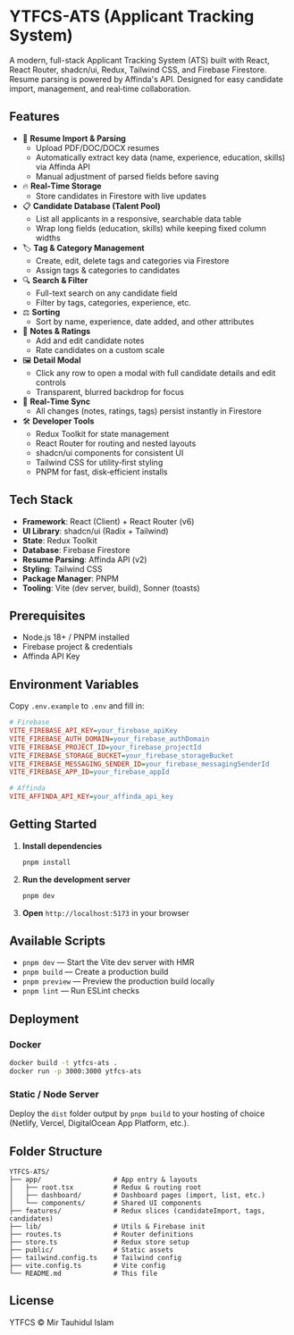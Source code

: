 # YTFCS-ATS (Applicant Tracking System)

A modern, full-stack Applicant Tracking System (ATS) built with React, React Router, shadcn/ui, Redux, Tailwind CSS, and Firebase Firestore. Resume parsing is powered by Affinda's API. Designed for easy candidate import, management, and real‑time collaboration.

## Features

- 📄 **Resume Import & Parsing**
  - Upload PDF/DOC/DOCX resumes
  - Automatically extract key data (name, experience, education, skills) via Affinda API
  - Manual adjustment of parsed fields before saving
- 🔥 **Real‑Time Storage**
  - Store candidates in Firestore with live updates
- 📋 **Candidate Database (Talent Pool)**
  - List all applicants in a responsive, searchable data table
  - Wrap long fields (education, skills) while keeping fixed column widths
- 🏷️ **Tag & Category Management**
  - Create, edit, delete tags and categories via Firestore
  - Assign tags & categories to candidates
- 🔍 **Search & Filter**
  - Full-text search on any candidate field
  - Filter by tags, categories, experience, etc.
- ⚖️ **Sorting**
  - Sort by name, experience, date added, and other attributes
- 📝 **Notes & Ratings**
  - Add and edit candidate notes
  - Rate candidates on a custom scale
- 🖼️ **Detail Modal**
  - Click any row to open a modal with full candidate details and edit controls
  - Transparent, blurred backdrop for focus
- 🔄 **Real‑Time Sync**
  - All changes (notes, ratings, tags) persist instantly in Firestore
- 🛠️ **Developer Tools**
  - Redux Toolkit for state management
  - React Router for routing and nested layouts
  - shadcn/ui components for consistent UI
  - Tailwind CSS for utility‑first styling
  - PNPM for fast, disk‑efficient installs

## Tech Stack

- **Framework**: React (Client) + React Router (v6)
- **UI Library**: shadcn/ui (Radix + Tailwind)
- **State**: Redux Toolkit
- **Database**: Firebase Firestore
- **Resume Parsing**: Affinda API (v2)
- **Styling**: Tailwind CSS
- **Package Manager**: PNPM
- **Tooling**: Vite (dev server, build), Sonner (toasts)

## Prerequisites

- Node.js 18+ / PNPM installed
- Firebase project & credentials
- Affinda API Key

## Environment Variables

Copy `.env.example` to `.env` and fill in:

```ini
# Firebase
VITE_FIREBASE_API_KEY=your_firebase_apiKey
VITE_FIREBASE_AUTH_DOMAIN=your_firebase_authDomain
VITE_FIREBASE_PROJECT_ID=your_firebase_projectId
VITE_FIREBASE_STORAGE_BUCKET=your_firebase_storageBucket
VITE_FIREBASE_MESSAGING_SENDER_ID=your_firebase_messagingSenderId
VITE_FIREBASE_APP_ID=your_firebase_appId

# Affinda
VITE_AFFINDA_API_KEY=your_affinda_api_key
```

## Getting Started

1. **Install dependencies**

   ```bash
   pnpm install
   ```

2. **Run the development server**

   ```bash
   pnpm dev
   ```

3. **Open** `http://localhost:5173` in your browser

## Available Scripts

- `pnpm dev` — Start the Vite dev server with HMR
- `pnpm build` — Create a production build
- `pnpm preview` — Preview the production build locally
- `pnpm lint` — Run ESLint checks

## Deployment

### Docker

```bash
docker build -t ytfcs-ats .
docker run -p 3000:3000 ytfcs-ats
```

### Static / Node Server

Deploy the `dist` folder output by `pnpm build` to your hosting of choice (Netlify, Vercel, DigitalOcean App Platform, etc.).

## Folder Structure

```
YTFCS-ATS/
├── app/                  # App entry & layouts
│   ├── root.tsx          # Redux & routing root
│   ├── dashboard/        # Dashboard pages (import, list, etc.)
│   └── components/       # Shared UI components
├── features/             # Redux slices (candidateImport, tags, candidates)
├── lib/                  # Utils & Firebase init
├── routes.ts             # Router definitions
├── store.ts              # Redux store setup
├── public/               # Static assets
├── tailwind.config.ts    # Tailwind config
├── vite.config.ts        # Vite config
└── README.md             # This file
```

## License

YTFCS © Mir Tauhidul Islam
